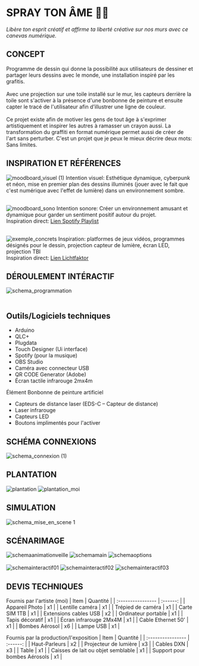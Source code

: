 # SPRAY TON ÂME :art::boom:
<i>Libère ton esprit créatif et affirme ta liberté créative sur nos murs avec ce canevas numérique.</i> 

## CONCEPT
Programme de dessin qui donne la possibilité aux utilisateurs de dessiner et partager leurs dessins avec le monde, une installation inspiré par les grafitis. 
</br></br>
Avec une projection sur une toile installé sur le mur, les capteurs  derrière la toile sont s'activer à la présence d'une bonbonne de peinture et ensuite capter le tracé de l'utilisateur afin d’illustrer une ligne de couleur. 
</br></br>
Ce projet existe afin de motiver les gens de tout âge à s'exprimer artistiquement et inspirer les autres à ramasser un crayon aussi. La transformation du graffiti en format numérique permet aussi de créer de l'art sans perturber. C'est un projet que je peux le mieux décrire deux mots: Sans limites. 

## INSPIRATION ET RÉFÉRENCES 
![moodboard_visuel (1)](https://github.com/user-attachments/assets/de05b0f3-c3d5-4591-b19e-b4cf11e4c359)
Intention visuel: Esthétique dynamique, cyberpunk et néon, mise en premier plan des dessins illuminés (jouer avec le fait que c'est numérique avec l'effet de lumière) dans un environnement sombre. </br></br>

![moodboard_sono](https://github.com/user-attachments/assets/7fa68336-78b2-4fcb-b4a2-ed76a3680ad2)
Intention sonore: Créer un environnement amusant et dynamique pour garder un sentiment positif autour du projet. </br>
Inspiration direct: [Lien Spotify Playlist](https://open.spotify.com/playlist/37i9dQZF1EQnqst5TRi17F?si=ggrzNzQbQ-aHTC67Y0MiRA) </br></br>

![exemple_concrets](https://github.com/user-attachments/assets/58a0dbc7-16c8-420a-8d56-3f3b76983f81) 
Inspiration: platformes de jeux vidéos, programmes désignés pour le dessin, projection capteur de lumière, écran LED, projection TBI </br>
Inspiration direct: [Lien Lichtfaktor](https://lichtfaktor.com/en/portfolio/luma-paint-interactive-light-graffiti/)

## DÉROULEMENT INTÉRACTIF 
![schema_programmation](https://github.com/user-attachments/assets/b20b1d6f-6f2e-4ff8-86b7-4fa0b0b1c458) </br></br>

## Outils/Logiciels techniques 
- Arduino
- QLC+
- Plugdata
- Touch Designer (Ui interface)
- Spotify (pour la musique)
- OBS Studio
- Caméra avec connecteur USB
- QR CODE Generator (Adobe)
- Écran tactile infrarouge 2mx4m

Élément Bonbonne de peinture artificiel
- Capteurs de distance laser (EDS-C – Capteur de distance)
- Laser infrarouge
- Capteurs LED
- Boutons implimentés pour l'activer

## SCHÉMA CONNEXIONS
![schema_connexion (1)](https://github.com/user-attachments/assets/d1748a18-3744-40ca-9fb9-c8e1e22264b1)

## PLANTATION
![plantation](https://github.com/user-attachments/assets/51418513-db57-47ab-b52b-a96e5ea1ecae)
![plantation_moi](https://github.com/user-attachments/assets/84880a1a-068c-4a0b-95db-1ef59c9234aa)

## SIMULATION
![schema_mise_en_scene 1](https://github.com/user-attachments/assets/938be03a-7034-480c-9dd5-43f1e9982148)

## SCÉNARIMAGE
![schemaanimationveille](https://github.com/user-attachments/assets/55ba029f-57d9-4cc5-9764-f144a0e8894f)
![schemamain](https://github.com/user-attachments/assets/488f23c6-9bf5-4b26-b7ce-7dd38cd46541)
![schemaoptions](https://github.com/user-attachments/assets/5ef49043-640a-4347-928b-5a42ae22d84a)
</br></br>
![schemainteractif01](https://github.com/user-attachments/assets/b98bf4c4-b83f-4b76-b2ff-e800ecc5fabd)
![schemainteractif02](https://github.com/user-attachments/assets/3f96d39e-cca5-499f-99ac-e65bf78fec21)
![schemainteractif03](https://github.com/user-attachments/assets/926baa48-e976-4b61-aa1d-18d81e0c5e1d)

## DEVIS TECHNIQUES

Fournis par l'artiste (moi)
| Item              | Quantité |
| :---------------- | :------: |
| Appareil Photo      | x1 |
| Lentille caméra     | x1 |
| Trépied de caméra   | x1 |
| Carte SIM 1TB       | x1 |
| Extensions cables USB  | x2 |
| Ordinateur portable | x1 |
| Tapis décoratif     | x1 |
| Écran infrarouge 2Mx4M | x1 |
| Cable Ethernet 50'     | x1 |
| Bombes Aérosol     | x6 |
| Lampe USB          | x1 |

Fournis par la production/l'exposition
| Item              | Quantité |
| :---------------- | :------: |
| Haut-Parleurs         | x2 |
| Projecteur de lumière | x3 |
| Cables DXN            | x3 |
| Table                 | x1 |
| Caisses de lait ou objet semblable | x1 |
| Support pour bombes Aérosols | x1 |

